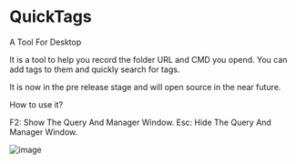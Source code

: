 # QuickTags
A Tool For Desktop

It is a tool to help you record the folder URL and CMD you opend. You can add tags to them and quickly search for tags.


It is now in the pre release stage and will open source in the near future.


How to use it?

F2: Show The Query And Manager Window.
Esc: Hide The Query And Manager Window.

![image](https://user-images.githubusercontent.com/44434483/162966630-aa020bf1-2dea-46fa-b4b0-e7404adc2e1d.png)
